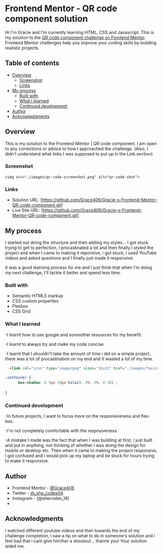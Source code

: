 # Frontend Mentor - QR code component solution

Hi I'm Gracie and I'm currently learning HTML, CSS and Javascript.
This is my solution to the [QR code component challenge on Frontend Mentor](https://www.frontendmentor.io/challenges/qr-code-component-iux_sIO_H). Frontend Mentor challenges help you improve your coding skills by building realistic projects. 

## Table of contents

- [Overview](#overview)
  - [Screenshot](#screenshot)
  - [Links](#links)
- [My process](#my-process)
  - [Built with](#built-with)
  - [What I learned](#what-i-learned)
  - [Continued development](#continued-development)
- [Author](#author)
- [Acknowledgments](#acknowledgments)


## Overview
This is my solution to the Frontend Mentor | QR code component.
I am open to any corrections or advice to how I approached the challenge.
(Also, I didn't understand what links I was supposed to put up in the Link section)

### Screenshot
    <img src="./images/qr-code-screenshot.png" alt="qr-code-shot">

<!-- ./images/qr-code Screenshot.png -->


### Links

- Solution URL: [https://github.com/Grace406/Gracie-s-Frontend-Mentor-QR-code-component.git]
- Live Site URL: [https://github.com/Grace406/Gracie-s-Frontend-Mentor-QR-code-component.git]

## My process
I started out doing the structure and then adding my styles... I got stuck trying to get to perfection, I procastinated a lot and then finally I styled the project and when t came to making it reponsive, i got stuck, I used YouTube videos and asked questions and I finally just made it responsive. 

It was a good learning process for me and I just think that when I'm doing my next challenge, I'll tackle it better and spend less time.

### Built with

- Semantic HTML5 markup
- CSS custom properties
- Flexbox
- CSS Grid


### What I learned


-I learnt how to use google and someother resources for my benefit.

-I learnt to always try and make my code concise

-I learnt that I shouldn't take the amount of time i did on a simple project, there was a lot of procastination on my end and It wasted a lot of my time.

```html
  <link rel="icon" type="image/png" sizes="32x32" href="./images/favicon-32x32.png">

```
```css
.container {
      box-shadow: 0 5px 30px hsla(0, 0%, 0%, 0.30) ;

}
```



### Continued development


-In future projects, I want to focus more on the responsiveness and flex-box.

-I'm not completely comfortable with the respnsiveness.

-A mistake I made was the fact that when I was building at first, I just built and put in anything, not thinking of whether I was doing the design for mobile or desktop etc. Then when it came to making the project responsive, I got confused and I would pick up my laptop and be stuck for hours trying to make it responsive. 



## Author

- Frontend Mentor - [@Grace406](https://www.frontendmentor.io/profile/Grace406)
- Twitter - [@_she_codes04](https://www.twitter.com/_she_codes04)
- Instagram - [@shecodes_18]
- 


## Acknowledgments

I watched different youtube videos and then towards the end of my challenge completion, I saw a tip on what to do in someone's solution and i feel bad that i cant give him/her a shoutout... thannk you! Your solution aided me.

